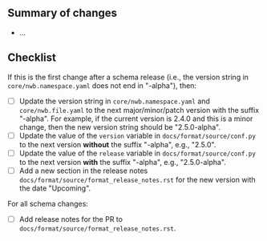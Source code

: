 ## Summary of changes

- ...

## Checklist

If this is the first change after a schema release (i.e., the version string in `core/nwb.namespace.yaml` does not end
in "-alpha"), then:
- [ ] Update the version string in `core/nwb.namespace.yaml` and `core/nwb.file.yaml` to the next major/minor/patch
  version with the suffix "-alpha". For example, if the current version is 2.4.0 and this is a minor change, then the
  new version string should be "2.5.0-alpha".
- [ ] Update the value of the `version` variable in `docs/format/source/conf.py` to the next version **without** the
  suffix "-alpha", e.g., "2.5.0".
- [ ] Update the value of the `release` variable in `docs/format/source/conf.py` to the next version **with** the suffix
  "-alpha", e.g., "2.5.0-alpha".
- [ ] Add a new section in the release notes `docs/format/source/format_release_notes.rst` for the new version
  with the date "Upcoming".

For all schema changes:
- [ ] Add release notes for the PR to `docs/format/source/format_release_notes.rst`.

<!-- See https://nwb-schema.readthedocs.io/en/latest/software_process.html for more details. -->
